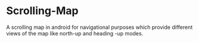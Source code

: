 # Scrolling-Map
A scrolling map in android for navigational purposes which provide different views of the map like north-up and heading -up modes.   
